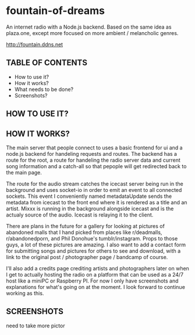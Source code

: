 # fountain-of-dreams
 An internet radio with a Node.js backend. Based on the same idea as plaza.one, except more focused on more ambient / melancholic genres.

 http://fountain.ddns.net

## TABLE OF CONTENTS
- How to use it?
- How it works?
- What needs to be done?
- Screenshots?

## HOW TO USE IT?



## HOW IT WORKS?
The main server that people connect to uses a basic frontend for ui and a node.js backend for handeling requests and routes. The backend has a route for the root, a route for handeling the radio server data and current song information and a catch-all so that pepople will get redirected back to the main page. 

The route for the audio stream catches the icecast server being run in the background and uses socket-io in order to emit an event to all connected sockets. This event I conveniently named metadataUpdate sends the metadata from icecast to the front end where it is rendered as a title and an artist. Mixxx is running in the background alongside icecast and is the actualy source of the audio. Icecast is relaying it to the client.

There are plans in the future for a gallery for looking at pictures of abandoned malls that I hand picked from places like r/deadmalls, r/abandonedporn, and Phil Donohue's tumblr/instagram. Props to those guys, a lot of these pictures are amazing. I also want to add a contact form for submitting songs and pictures for others to see and download, with a link to the original post / photographer page / bandcamp of course.

I'll also add a credits page crediting artists and photographers later on when I get to actually hosting the radio on a platform that can be used as a 24/7 host like a miniPC or Raspberry PI. For now I only have screenshots and explanations for what's going on at the moment. I look forward to continue working as this.

## SCREENSHOTS
need to take more pictor